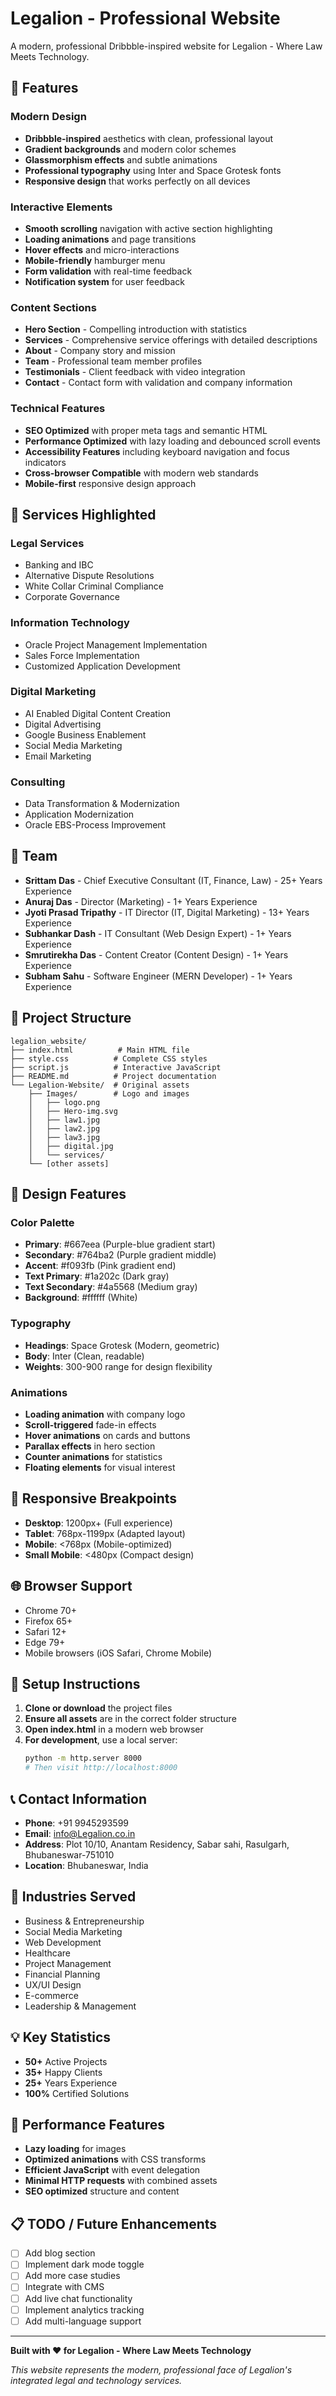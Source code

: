 # Legalion - Professional Website

A modern, professional Dribbble-inspired website for Legalion - Where Law Meets Technology.

## 🌟 Features

### Modern Design
- **Dribbble-inspired** aesthetics with clean, professional layout
- **Gradient backgrounds** and modern color schemes
- **Glassmorphism effects** and subtle animations
- **Professional typography** using Inter and Space Grotesk fonts
- **Responsive design** that works perfectly on all devices

### Interactive Elements
- **Smooth scrolling** navigation with active section highlighting
- **Loading animations** and page transitions
- **Hover effects** and micro-interactions
- **Mobile-friendly** hamburger menu
- **Form validation** with real-time feedback
- **Notification system** for user feedback

### Content Sections
- **Hero Section** - Compelling introduction with statistics
- **Services** - Comprehensive service offerings with detailed descriptions
- **About** - Company story and mission
- **Team** - Professional team member profiles
- **Testimonials** - Client feedback with video integration
- **Contact** - Contact form with validation and company information

### Technical Features
- **SEO Optimized** with proper meta tags and semantic HTML
- **Performance Optimized** with lazy loading and debounced scroll events
- **Accessibility Features** including keyboard navigation and focus indicators
- **Cross-browser Compatible** with modern web standards
- **Mobile-first** responsive design approach

## 🚀 Services Highlighted

### Legal Services
- Banking and IBC
- Alternative Dispute Resolutions
- White Collar Criminal Compliance
- Corporate Governance

### Information Technology
- Oracle Project Management Implementation
- Sales Force Implementation
- Customized Application Development

### Digital Marketing
- AI Enabled Digital Content Creation
- Digital Advertising
- Google Business Enablement
- Social Media Marketing
- Email Marketing

### Consulting
- Data Transformation & Modernization
- Application Modernization
- Oracle EBS-Process Improvement

## 👥 Team

- **Srittam Das** - Chief Executive Consultant (IT, Finance, Law) - 25+ Years Experience
- **Anuraj Das** - Director (Marketing) - 1+ Years Experience
- **Jyoti Prasad Tripathy** - IT Director (IT, Digital Marketing) - 13+ Years Experience
- **Subhankar Dash** - IT Consultant (Web Design Expert) - 1+ Years Experience
- **Smrutirekha Das** - Content Creator (Content Design) - 1+ Years Experience
- **Subham Sahu** - Software Engineer (MERN Developer) - 1+ Years Experience

## 📁 Project Structure

```
legalion_website/
├── index.html          # Main HTML file
├── style.css          # Complete CSS styles
├── script.js          # Interactive JavaScript
├── README.md          # Project documentation
└── Legalion-Website/  # Original assets
    ├── Images/        # Logo and images
    │   ├── logo.png
    │   ├── Hero-img.svg
    │   ├── law1.jpg
    │   ├── law2.jpg
    │   ├── law3.jpg
    │   ├── digital.jpg
    │   └── services/
    └── [other assets]
```

## 🎨 Design Features

### Color Palette
- **Primary**: #667eea (Purple-blue gradient start)
- **Secondary**: #764ba2 (Purple gradient middle)  
- **Accent**: #f093fb (Pink gradient end)
- **Text Primary**: #1a202c (Dark gray)
- **Text Secondary**: #4a5568 (Medium gray)
- **Background**: #ffffff (White)

### Typography
- **Headings**: Space Grotesk (Modern, geometric)
- **Body**: Inter (Clean, readable)
- **Weights**: 300-900 range for design flexibility

### Animations
- **Loading animation** with company logo
- **Scroll-triggered** fade-in effects
- **Hover animations** on cards and buttons
- **Parallax effects** in hero section
- **Counter animations** for statistics
- **Floating elements** for visual interest

## 📱 Responsive Breakpoints

- **Desktop**: 1200px+ (Full experience)
- **Tablet**: 768px-1199px (Adapted layout)
- **Mobile**: <768px (Mobile-optimized)
- **Small Mobile**: <480px (Compact design)

## 🌐 Browser Support

- Chrome 70+
- Firefox 65+
- Safari 12+
- Edge 79+
- Mobile browsers (iOS Safari, Chrome Mobile)

## 🔧 Setup Instructions

1. **Clone or download** the project files
2. **Ensure all assets** are in the correct folder structure
3. **Open index.html** in a modern web browser
4. **For development**, use a local server:
   ```bash
   python -m http.server 8000
   # Then visit http://localhost:8000
   ```

## 📞 Contact Information

- **Phone**: +91 9945293599
- **Email**: info@Legalion.co.in
- **Address**: Plot 10/10, Anantam Residency, Sabar sahi, Rasulgarh, Bhubaneswar-751010
- **Location**: Bhubaneswar, India

## 🎯 Industries Served

- Business & Entrepreneurship
- Social Media Marketing
- Web Development
- Healthcare
- Project Management
- Financial Planning
- UX/UI Design
- E-commerce
- Leadership & Management

## 💡 Key Statistics

- **50+** Active Projects
- **35+** Happy Clients  
- **25+** Years Experience
- **100%** Certified Solutions

## 🚀 Performance Features

- **Lazy loading** for images
- **Optimized animations** with CSS transforms
- **Efficient JavaScript** with event delegation
- **Minimal HTTP requests** with combined assets
- **SEO optimized** structure and content

## 📋 TODO / Future Enhancements

- [ ] Add blog section
- [ ] Implement dark mode toggle
- [ ] Add more case studies
- [ ] Integrate with CMS
- [ ] Add live chat functionality
- [ ] Implement analytics tracking
- [ ] Add multi-language support

---

**Built with ❤️ for Legalion - Where Law Meets Technology**

*This website represents the modern, professional face of Legalion's integrated legal and technology services.*